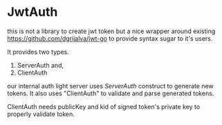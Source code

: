 # JwtAuth 

this is not a library to create jwt token but a nice wrapper around existing https://github.com/dgrijalva/jwt-go to provide syntax sugar to it's users. 

It provides two types.

1. ServerAuth and,
2. ClientAuth


our internal auth light server uses *ServerAuth* construct to generate new tokens. It also uses "ClientAuth" to validate and parse generated tokens. 

ClientAuth needs publicKey and kid of signed token's private key to properly validate token. 